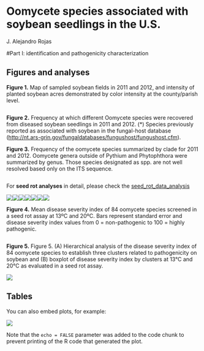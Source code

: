 # Oomycete species associated with soybean seedlings in the U.S.
J. Alejandro Rojas  



#Part I: identification and pathogenicity characterization

## Figures and analyses

__Figure 1.__ Map of sampled soybean fields in 2011 and 2012, and intensity of 
planted soybean acres demonstrated by color intensity at the county/parish level. 

<img src="Oomycetes_part-I_analysis_files/figure-html/map_soybean_samples-1.png" title="" alt="" style="display: block; margin: auto;" />


__Figure 2.__ Frequency at which different Oomycete species were recovered from 
diseased soybean seedlings in 2011 and 2012.  (*) Species previously reported as 
associated with soybean in the fungal-host database (<http://nt.ars-grin.gov/fungaldatabases/fungushost/fungushost.cfm>).
<img src="Oomycetes_part-I_analysis_files/figure-html/abundance_plot-1.png" title="" alt="" style="display: block; margin: auto;" />

__Figure 3.__  Frequency of the oomycete species summarized by clade for 2011 
and 2012. Oomycete genera outside of Pythium and Phytophthora were summarized 
by genus.  Those species designated as spp. are not well resolved based only on
the ITS sequence.

<img src="Oomycetes_part-I_analysis_files/figure-html/clade_plot-1.png" title="" alt="" style="display: block; margin: auto;" />

For __seed rot analyses__ in detail, please check the [seed_rot_data_analysis](Seed_rot_data_analysis.md)


![](Oomycetes_part-I_analysis_files/figure-html/seed_analysis-1.png)![](Oomycetes_part-I_analysis_files/figure-html/seed_analysis-2.png)![](Oomycetes_part-I_analysis_files/figure-html/seed_analysis-3.png)![](Oomycetes_part-I_analysis_files/figure-html/seed_analysis-4.png)![](Oomycetes_part-I_analysis_files/figure-html/seed_analysis-5.png)![](Oomycetes_part-I_analysis_files/figure-html/seed_analysis-6.png)![](Oomycetes_part-I_analysis_files/figure-html/seed_analysis-7.png)

__Figure 4.__ Mean disease severity index of 84 oomycete species screened in a seed rot assay at 13ºC and 20ºC.  Bars represent standard error and disease severity index values from 0 = non-pathogenic to 100 = highly pathogenic.

<img src="Oomycetes_part-I_analysis_files/figure-html/temp_seed-1.png" title="" alt="" style="display: block; margin: auto;" />

__Figure 5.__ Figure 5.  (A) Hierarchical analysis of the disease severity index of 84 oomycete species to establish three clusters related to pathogenicity on soybean and (B) boxplot of disease severity index by clusters at 13°C and 20°C as evaluated in a seed rot assay.

![](Oomycetes_part-I_analysis_files/figure-html/seed_cluster-1.png)

## Tables

You can also embed plots, for example:

![](Oomycetes_part-I_analysis_files/figure-html/pressure-1.png)

Note that the `echo = FALSE` parameter was added to the code chunk to prevent printing of the R code that generated the plot.
